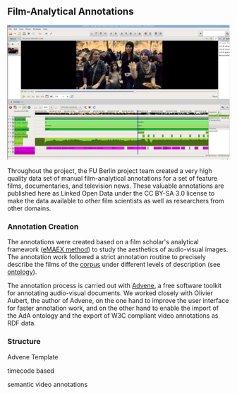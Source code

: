 ## Film-Analytical Annotations

[![Image Advene](advene.png "Annotations in Advene")](advene.png)

Throughout the project, the FU Berlin project team created a very high quality data set of manual film-analytical annotations for a set of feature films, documentaries, and television news. These valuable annotations are published here as Linked Open Data under the CC BY-SA 3.0 license to make the data available to other film scientists as well as researchers from other domains.


### Annotation Creation

The annotations were created based on a film scholar's analytical framework ([eMAEX method](https://www.ada.cinepoetics.fu-berlin.de/en/Methoden/eMAEX/index.html)) to study the aesthetics of audio-visual images. The annotation work followed a strict annotation routine to precisely describe the films of the [corpus](/corpus) under different levels of description (see [ontology](/ontology)).

The annotation process is carried out with [Advene](https://www.advene.org/), a free software toolkit for annotating audio-visual documents. We worked closely with Olivier Aubert, the author of Advene, on the one hand to improve the user interface for faster annotation work, and on the other hand to enable the import of the AdA ontology and the export of W3C compliant video annotations as RDF data.

### Structure





Advene Template


timecode based

semantic video annotations